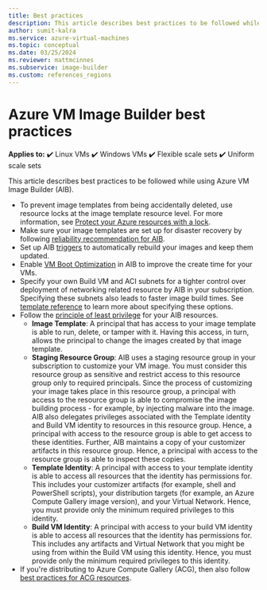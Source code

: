 ```yaml
---
title: Best practices
description: This article describes best practices to be followed while using Azure VM Image Builder.
author: sumit-kalra
ms.service: azure-virtual-machines
ms.topic: conceptual
ms.date: 03/25/2024
ms.reviewer: mattmcinnes
ms.subservice: image-builder
ms.custom: references_regions
---
```


# Azure VM Image Builder best practices

**Applies to:** :heavy_check_mark: Linux VMs :heavy_check_mark: Windows VMs :heavy_check_mark: Flexible scale sets :heavy_check_mark: Uniform scale sets

This article describes best practices to be followed while using Azure VM Image Builder (AIB).

- To prevent image templates from being accidentally deleted, use resource locks at the image template resource level. For more information, see [Protect your Azure resources with a lock](../azure-resource-manager/management/lock-resources.md).
- Make sure your image templates are set up for disaster recovery by following [reliability recommendation for AIB](../reliability/reliability-image-builder.md?toc=/azure/virtual-machines/toc.json&bc=/azure/virtual-machines/breadcrumb/toc.json).
- Set up AIB [triggers](image-builder-triggers-how-to.md) to automatically rebuild your images and keep them updated.
- Enable [VM Boot Optimization](vm-boot-optimization.md) in AIB to improve the create time for your VMs.
- Specify your own Build VM and ACI subnets for a tighter control over deployment of networking related resource by AIB in your subscription. Specifying these subnets also leads to faster image build times. See [template reference](./linux/image-builder-json.md#vnetconfig-optional) to learn more about specifying these options.
- Follow the [principle of least privilege](/entra/identity-platform/secure-least-privileged-access) for your AIB resources.
  - **Image Template**: A principal that has access to your image template is able to run, delete, or tamper with it. Having this access, in turn, allows the principal to change the images created by that image template.
  - **Staging Resource Group**: AIB uses a staging resource group in your subscription to customize your VM image. You must consider this resource group as sensitive and restrict access to this resource group only to required principals. Since the process of customizing your image takes place in this resource group, a principal with access to the resource group is able to compromise the image building process - for example, by injecting malware into the image. AIB also delegates privileges associated with the Template identity and Build VM identity to resources in this resource group. Hence, a principal with access to the resource group is able to get access to these identities. Further, AIB maintains a copy of your customizer artifacts in this resource group. Hence, a principal with access to the resource group is able to inspect these copies.
  - **Template Identity**: A principal with access to your template identity is able to access all resources that the identity has permissions for. This includes your customizer artifacts (for example, shell and PowerShell scripts), your distribution targets (for example, an Azure Compute Gallery image version), and your Virtual Network. Hence, you must provide only the minimum required privileges to this identity.
  - **Build VM Identity**: A principal with access to your build VM identity is able to access all resources that the identity has permissions for. This includes any artifacts and Virtual Network that you might be using from within the Build VM using this identity. Hence, you must provide only the minimum required privileges to this identity.
- If you're distributing to Azure Compute Gallery (ACG), then also follow [best practices for ACG resources](azure-compute-gallery.md#best-practices).